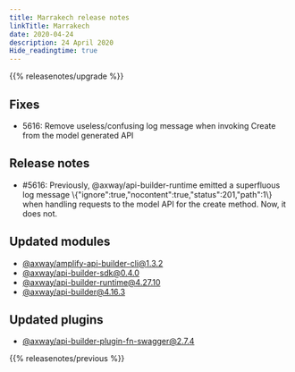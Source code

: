 ```yaml
---
title: Marrakech release notes
linkTitle: Marrakech
date: 2020-04-24
description: 24 April 2020
Hide_readingtime: true
---
```


{{% releasenotes/upgrade %}}
## Fixes

* 5616: Remove useless/confusing log message when invoking Create from the model generated API

## Release notes

* #5616: Previously, @axway/api-builder-runtime emitted a superfluous log message \\{"ignore":true,"nocontent":true,"status":201,"path":1\\} when handling requests to the model API for the create method. Now, it does not.

## Updated modules

* [@axway/amplify-api-builder-cli@1.3.2](https://www.npmjs.com/package/@axway/amplify-api-builder-cli/v/1.3.2)
* [@axway/api-builder-sdk@0.4.0](https://www.npmjs.com/package/@axway/api-builder-sdk/v/0.4.0)
* [@axway/api-builder-runtime@4.27.10](https://www.npmjs.com/package/@axway/api-builder-runtime/v/4.27.10)
* [@axway/api-builder@4.16.3](https://www.npmjs.com/package/@axway/api-builder/v/4.16.3)

## Updated plugins

* [@axway/api-builder-plugin-fn-swagger@2.7.4](https://www.npmjs.com/package/@axway/api-builder-plugin-fn-swagger/v/2.7.4)


{{% releasenotes/previous %}}
